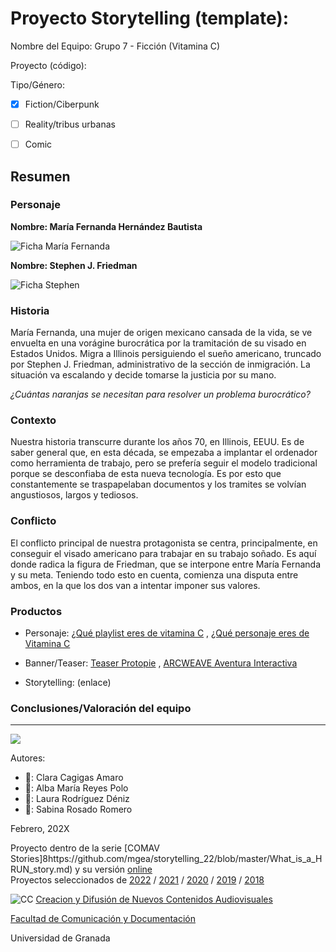 

# Proyecto Storytelling (template): 

Nombre del Equipo: Grupo 7 - Ficción (Vitamina C)

Proyecto (código): 

Tipo/Género:  
- [x] Fiction/Ciberpunk  
- [ ] Reality/tribus urbanas  
- [ ] Comic


## Resumen


### Personaje

**Nombre: María Fernanda Hernández Bautista**

![Ficha María Fernanda](https://i.postimg.cc/qvh2Fg45/1.jpg)

**Nombre: Stephen J. Friedman**

![Ficha Stephen](https://i.postimg.cc/MG1VW4c0/2.jpg)


### Historia
María Fernanda, una mujer de origen mexicano cansada de la vida, se ve envuelta en una vorágine burocrática por la tramitación de su visado en Estados Unidos. Migra a Illinois persiguiendo el sueño americano, truncado por Stephen J. Friedman, administrativo de la sección de inmigración. La situación va escalando y decide tomarse la justicia por su mano. 

*¿Cuántas naranjas se necesitan para resolver un problema burocrático?*

### Contexto
Nuestra historia transcurre durante los años 70, en Illinois, EEUU. Es de saber general que, en esta década, se empezaba a implantar el ordenador como herramienta de trabajo, pero se prefería seguir el modelo tradicional porque se desconfiaba de esta nueva tecnología. Es por esto que constantemente se traspapelaban documentos y los tramites se volvían angustiosos, largos y tediosos.

### Conflicto 
El conflicto principal de nuestra protagonista se centra, principalmente, en conseguir el visado americano para trabajar en su trabajo soñado. Es aquí donde radica la figura de Friedman, que se interpone entre María Fernanda y su meta. Teniendo todo esto en cuenta, comienza una disputa entre ambos, en la que los dos van a intentar imponer sus valores.


### Productos

- Personaje: [¿Qué playlist eres de vitamina C](https://h5p.org/node/1479251) , [¿Qué personaje eres de Vitamina C](https://h5p.org/node/1479233)


- Banner/Teaser:  [Teaser Protopie](https://cloud.protopie.io/p/4c76fdda6e404d9026cec586) , [ARCWEAVE Aventura Interactiva](https://arcweave.com/app/project/WNlKVQW0z1/play)


- Storytelling: (enlace) 




### Conclusiones/Valoración del equipo

------
![](https://upload.wikimedia.org/wikipedia/commons/thumb/6/62/CC-BY-SA-Andere_Wikis_%28v%29.svg/200px-CC-BY-SA-Andere_Wikis_%28v%29.svg.png)


Autores:  
<!---
Incluir lista de personas del grupo 
Se puede añadir enlace a página personal de github o lo que se quiera...(optativo)
-->

- 🍇: Clara Cagigas Amaro
- 🍌: Alba María Reyes Polo
- 🍎: Laura Rodríguez Déniz
- 🍍: Sabina Rosado Romero

<!---
Lista completa de emojis de markDown - https://gist.github.com/rxaviers/7360908) 
-->



Febrero, 202X

Proyecto dentro de la serie [COMAV Stories]8https://github.com/mgea/storytelling_22/blob/master/What_is_a_HRUN_story.md) y su versión [online](https://utopolis.ugr.es/media/HRUN/)  
Proyectos seleccionados de [2022](https://github.com/mgea/storytelling/blob/master/2022/readme.md) / [2021](https://github.com/mgea/storytelling/blob/master/2021/readme.md) / [2020](https://github.com/mgea/storytelling/blob/master/2020/readme.md)  / 
[2019](https://github.com/mgea/storytelling/blob/master/2019/readme.md) / [2018](https://github.com/mgea/storytelling/blob/master/2018/readme.md) 

![CC](https://mirrors.creativecommons.org/presskit/buttons/88x31/png/by-nc-sa.png) [Creacion y Difusión de Nuevos Contenidos Audiovisuales](http://utopolis.ugr.es/medialab)

[Facultad de Comunicación y Documentación](http://fcd.ugr.es)

Universidad de Granada
